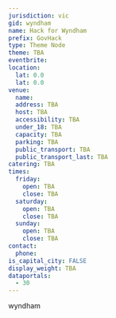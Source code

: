 ```yaml
---
jurisdiction: vic
gid: wyndham
name: Hack for Wyndham
prefix: GovHack
type: Theme Node
theme: TBA
eventbrite: 
location: 
  lat: 0.0
  lat: 0.0
venue: 
  name: 
  address: TBA
  host: TBA
  accessibility: TBA
  under_18: TBA
  capacity: TBA
  parking: TBA
  public_transport: TBA
  public_transport_last: TBA
catering: TBA
times: 
  friday: 
    open: TBA
    close: TBA
  saturday: 
    open: TBA
    close: TBA
  sunday: 
    open: TBA
    close: TBA
contact: 
  phone: 
is_capital_city: FALSE
display_weight: TBA
dataportals: 
  - 30
---
```


wyndham